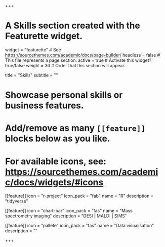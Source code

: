 +++
# A Skills section created with the Featurette widget.
widget = "featurette"  # See https://sourcethemes.com/academic/docs/page-builder/
headless = false  # This file represents a page section.
active = true  # Activate this widget? true/false
weight = 30  # Order that this section will appear.

title = "Skills"
subtitle = ""

# Showcase personal skills or business features.
# 
# Add/remove as many `[[feature]]` blocks below as you like.
# 
# For available icons, see: https://sourcethemes.com/academic/docs/widgets/#icons

[[feature]]
  icon = "r-project"
  icon_pack = "fab"
  name = "R"
  description = "tidyverse"
  
[[feature]]
  icon = "chart-bar"
  icon_pack = "fas"
  name = "Mass spectrometry imaging"
  description = "DESI | MALDI | SIMS"  
  
[[feature]]
  icon = "pallete"
  icon_pack = "fas"
  name = "Data visualisation"
  description = ""

+++
